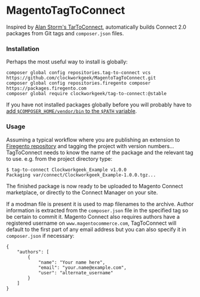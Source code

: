 # MagentoTagToConnect

Inspired by [Alan Storm's TarToConnect](https://github.com/astorm/MagentoTarToConnect),
automatically builds Connect 2.0 packages from Git tags and `composer.json` files.

### Installation

Perhaps the most useful way to install is globally:

    composer global config repositories.tag-to-connect vcs https://github.com/clockworkgeek/MagentoTagToConnect.git
    composer global config repositories.firegento composer https://packages.firegento.com
    composer global require clockworkgeek/tag-to-connect:@stable

If you have not installed packages globally before you will probably have to [add
`$COMPOSER_HOME/vendor/bin` to the `$PATH` variable](https://getcomposer.org/doc/03-cli.md#global).

### Usage

Assuming a typical workflow where you are publishing an extension to
[Firegento repository](https://packages.firegento.com/) and tagging
the project with version numbers...  TagToConnect needs to know the name of the
package and the relevant tag to use.  e.g. from the project directory type:

    $ tag-to-connect Clockworkgeek_Example v1.0.0
    Packaging var/connect/Clockworkgeek_Example-1.0.0.tgz...

The finished package is now ready to be uploaded to Magento Connect marketplace,
or directly to the Connect Manager on your site.

If a modman file is present it is used to map filenames to the archive.
Author information is extracted from the `composer.json` file in the specified
tag so be certain to commit it.  Magento Connect also requires authors have a
registered username on `www.magentocommerce.com`, TagToConnect will default to
the first part of any email address but you can also specify it in `composer.json`
if necessary:

    {
        "authors": [
            {
                "name": "Your name here",
                "email": "your.name@example.com",
                "user": "alternate_username"
            }
        ]
    }
